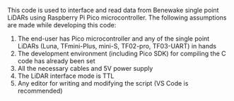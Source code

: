 This code is used to interface and read data from Benewake single point LiDARs using Raspberry Pi Pico microcontroller. 
The following assumptions are made while developing this code:
1.	The end-user has Pico microcontroller and any of the single point LiDARs (Luna, TFmini-Plus, mini-S, TF02-pro, TF03-UART) in hands
2.	The development environment (including Pico SDK) for compiling the C code has already been set
3.	All the necessary cables and 5V power supply
4.	The LiDAR interface mode is TTL
5.	Any editor for writing and modifying the script (VS Code is recommended)

